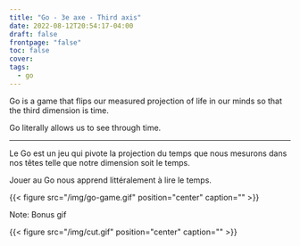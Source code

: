 ```yaml
---
title: "Go - 3e axe - Third axis"
date: 2022-08-12T20:54:17-04:00
draft: false
frontpage: "false"
toc: false
cover:
tags:
  - go
---
```


Go is a game that flips our measured projection of life in our minds so
that the third dimension is time.

Go literally allows us to see through time.

---

Le Go est un jeu qui pivote la projection du temps que nous mesurons
dans nos têtes telle que notre dimension soit le temps.

Jouer au Go nous apprend littéralement à lire le temps.

{{< figure src="/img/go-game.gif" position="center" caption="" >}}

Note: Bonus gif

{{< figure src="/img/cut.gif" position="center" caption="" >}}

